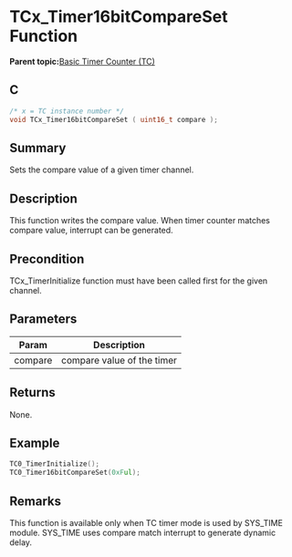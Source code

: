 # TCx\_Timer16bitCompareSet Function

**Parent topic:**[Basic Timer Counter \(TC\)](GUID-D805E0EA-6923-41A3-A27E-5A159783D12C.md)

## C

```c
/* x = TC instance number */
void TCx_Timer16bitCompareSet ( uint16_t compare );
```

## Summary

Sets the compare value of a given timer channel.

## Description

This function writes the compare value. When timer counter matches compare value, interrupt can be generated.

## Precondition

TCx\_TimerInitialize function must have been called first for the given channel.

## Parameters

|Param|Description|
|-----|-----------|
|compare|compare value of the timer|

## Returns

None.

## Example

```c
TC0_TimerInitialize();
TC0_Timer16bitCompareSet(0xFul);
```

## Remarks

This function is available only when TC timer mode is used by SYS\_TIME module. SYS\_TIME uses compare match interrupt to generate dynamic delay.


